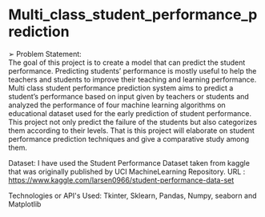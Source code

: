 # Multi_class_student_performance_prediction
➢ Problem Statement:  
The goal of this project is to create a model that can predict the student performance.
Predicting students’ performance is mostly useful to help the teachers and students to improve their teaching and learning performance. Multi class student performance prediction system aims to predict a student’s performance based on input given by teachers or students and analyzed the performance of four machine learning algorithms on educational dataset used for the early prediction of student performance. This project not only predict the failure of the students but also categorizes them according to their levels. That is this project will elaborate on student performance prediction techniques and give a comparative study among them.


Dataset:  I have used the Student Performance Dataset  taken from  kaggle that was originally published by UCI MachineLearning Repository. 
URL : https://www.kaggle.com/larsen0966/student-performance-data-set


Technologies or API's Used: Tkinter, Sklearn, Pandas, Numpy, seaborn and Matplotlib 
